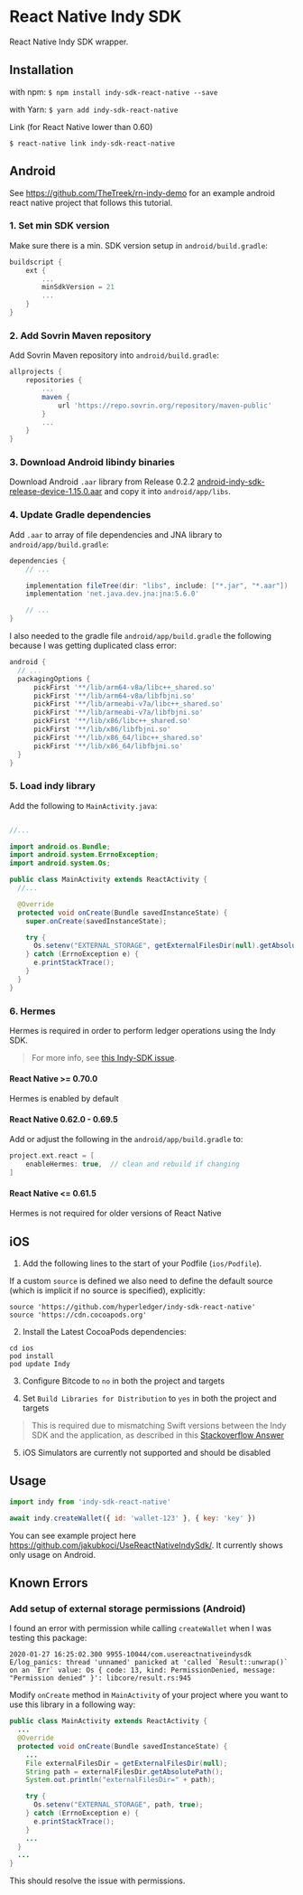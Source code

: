 # React Native Indy SDK

React Native Indy SDK wrapper.

## Installation

with npm:
`$ npm install indy-sdk-react-native --save`

with Yarn:
`$ yarn add indy-sdk-react-native`

Link (for React Native lower than 0.60)

`$ react-native link indy-sdk-react-native`

## Android

See https://github.com/TheTreek/rn-indy-demo for an example android react native project that follows this tutorial.

### 1. Set min SDK version

Make sure there is a min. SDK version setup in `android/build.gradle`:

```groovy
buildscript {
    ext {
        ...
        minSdkVersion = 21
        ...
    }
}
```

### 2. Add Sovrin Maven repository

Add Sovrin Maven repository into `android/build.gradle`:

```groovy
allprojects {
    repositories {
        ...
        maven {
            url 'https://repo.sovrin.org/repository/maven-public'
        }
        ...
    }
}
```

### 3. Download Android libindy binaries

Download Android `.aar` library from Release 0.2.2 [android-indy-sdk-release-device-1.15.0.aar](https://github.com/hyperledger/indy-sdk-react-native/releases/download/0.2.2/android-indy-sdk-release-device-1.15.0.aar) and copy it into `android/app/libs`.

### 4. Update Gradle dependencies

Add `.aar` to array of file dependencies and JNA library to `android/app/build.gradle`:

```groovy
dependencies {
    // ...

    implementation fileTree(dir: "libs", include: ["*.jar", "*.aar"])
    implementation 'net.java.dev.jna:jna:5.6.0'

    // ...
}
```

I also needed to the gradle file `android/app/build.gradle` the following because I was getting duplicated class error:

```groovy
android {
  // ...
  packagingOptions {
      pickFirst '**/lib/arm64-v8a/libc++_shared.so'
      pickFirst '**/lib/arm64-v8a/libfbjni.so'
      pickFirst '**/lib/armeabi-v7a/libc++_shared.so'
      pickFirst '**/lib/armeabi-v7a/libfbjni.so'
      pickFirst '**/lib/x86/libc++_shared.so'
      pickFirst '**/lib/x86/libfbjni.so'
      pickFirst '**/lib/x86_64/libc++_shared.so'
      pickFirst '**/lib/x86_64/libfbjni.so'
  }
}
```

### 5. Load indy library

Add the following to `MainActivity.java`:

```java

//...

import android.os.Bundle;
import android.system.ErrnoException;
import android.system.Os;

public class MainActivity extends ReactActivity {
  //...

  @Override
  protected void onCreate(Bundle savedInstanceState) {
    super.onCreate(savedInstanceState);

    try {
      Os.setenv("EXTERNAL_STORAGE", getExternalFilesDir(null).getAbsolutePath(), true);
    } catch (ErrnoException e) {
      e.printStackTrace();
    }
  }
}
```

### 6. Hermes

Hermes is required in order to perform ledger operations using the Indy SDK.

> For more info, see [this Indy-SDK issue](https://github.com/hyperledger/indy-sdk/issues/2346#issuecomment-841000640).

#### React Native >= 0.70.0

Hermes is enabled by default

#### React Native 0.62.0 - 0.69.5

Add or adjust the following in the `android/app/build.gradle` to:

```gradle
project.ext.react = [
    enableHermes: true,  // clean and rebuild if changing
]
```

#### React Native <= 0.61.5

Hermes is not required for older versions of React Native

## iOS

1. Add the following lines to the start of your Podfile (`ios/Podfile`).

If a custom `source` is defined we also need to define the default source (which is implicit if no source is specified), explicitly:

```
source 'https://github.com/hyperledger/indy-sdk-react-native'
source 'https://cdn.cocoapods.org'
```

2. Install the Latest CocoaPods dependencies:

```
cd ios
pod install
pod update Indy
```

3. Configure Bitcode to `no` in both the project and targets

4. Set `Build Libraries for Distribution` to `yes` in both the project and targets

> This is required due to mismatching Swift versions between the Indy SDK and the application, as described in this [Stackoverflow Answer](https://stackoverflow.com/questions/58654714/module-compiled-with-swift-5-1-cannot-be-imported-by-the-swift-5-1-2-compiler/63305234#63305234)

5. iOS Simulators are currently not supported and should be disabled

## Usage

```javascript
import indy from 'indy-sdk-react-native'

await indy.createWallet({ id: 'wallet-123' }, { key: 'key' })
```

You can see example project here https://github.com/jakubkoci/UseReactNativeIndySdk/. It currently shows only usage on Android.

## Known Errors

### Add setup of external storage permissions (Android)

I found an error with permission while calling `createWallet` when I was testing this package:

```
2020-01-27 16:25:02.300 9955-10044/com.usereactnativeindysdk E/log_panics: thread 'unnamed' panicked at 'called `Result::unwrap()` on an `Err` value: Os { code: 13, kind: PermissionDenied, message: "Permission denied" }': libcore/result.rs:945
```

Modify `onCreate` method in `MainActivity` of your project where you want to use this library in a following way:

```java
public class MainActivity extends ReactActivity {
  ...
  @Override
  protected void onCreate(Bundle savedInstanceState) {
    ...
    File externalFilesDir = getExternalFilesDir(null);
    String path = externalFilesDir.getAbsolutePath();
    System.out.println("externalFilesDir=" + path);

    try {
      Os.setenv("EXTERNAL_STORAGE", path, true);
    } catch (ErrnoException e) {
      e.printStackTrace();
    }
    ...
  }
  ...
}
```

This should resolve the issue with permissions.
